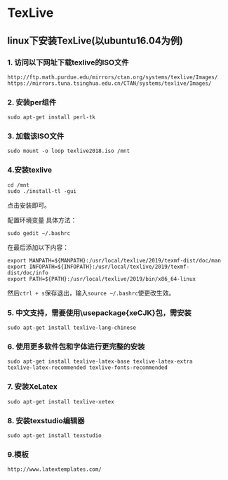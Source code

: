 # TexLive

## linux下安装TexLive(以ubuntu16.04为例)

### 1. 访问以下网址下载texlive的ISO文件
```
http://ftp.math.purdue.edu/mirrors/ctan.org/systems/texlive/Images/
https://mirrors.tuna.tsinghua.edu.cn/CTAN/systems/texlive/Images/
```

### 2. 安装per组件
```
sudo apt-get install perl-tk
```

### 3. 加载该ISO文件
```
sudo mount -o loop texlive2018.iso /mnt
```
### 4.安装texlive 
```
cd /mnt
sudo ./install-tl -gui
```
点击安装即可。

配置环境变量
具体方法：
```
sudo gedit ~/.bashrc
```

在最后添加以下内容：
```
export MANPATH=${MANPATH}:/usr/local/texlive/2019/texmf-dist/doc/man
export INFOPATH=${INFOPATH}:/usr/local/texlive/2019/texmf-dist/doc/info
export PATH=${PATH}:/usr/local/texlive/2019/bin/x86_64-linux
```
然后`ctrl + s`保存退出，输入`source ~/.bashrc`使更改生效。

### 5. 中文支持，需要使用\usepackage{xeCJK}包，需安装
```
sudo apt-get install texlive-lang-chinese
```

### 6. 使用更多软件包和字体进行更完整的安装
```
sudo apt-get install texlive-latex-base texlive-latex-extra 
texlive-latex-recommended texlive-fonts-recommended
```
### 7. 安装XeLatex
```
sudo apt-get install texlive-xetex
```
### 8. 安装texstudio编辑器
```
sudo apt-get install texstudio

```
### 9.模板
```
http://www.latextemplates.com/

```
